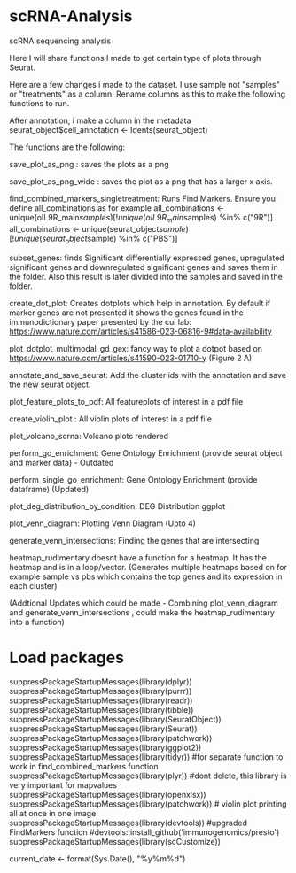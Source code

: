 # scRNA-Analysis
scRNA sequencing analysis

Here I will share functions I made to get certain type of plots through Seurat. 

Here are a few changes i made to the dataset.
I use sample not "samples" or "treatments" as a column. Rename columns as this to make the following functions to run.

After annotation, i make a column in the metadata 
seurat_object$cell_annotation <- Idents(seurat_object)

The functions are the following:

save_plot_as_png : saves the plots as a png 

save_plot_as_png_wide : saves the plot as a png that has a larger x axis.

find_combined_markers_singletreatment: Runs Find Markers. Ensure you define all_combinations as for example 
                                      all_combinations <- unique(oIL9R_main$samples)[!unique(oIL9R_main$samples) %in%  c("9R")] 
                                      all_combinations <- unique(seurat_object$sample)[!unique(seurat_object$sample) %in%  c("PBS")]
                                      
subset_genes: finds Significant differentially expressed genes, upregulated significant genes and downregulated significant genes and saves them in the folder. Also this result is later divided into the samples and saved in the folder.

create_dot_plot: Creates dotplots which help in annotation. By default if marker genes are not presented it shows the genes found in the immunodictionary paper presented by the cui lab: https://www.nature.com/articles/s41586-023-06816-9#data-availability

plot_dotplot_multimodal_gd_gex: fancy way to plot a dotpot based on https://www.nature.com/articles/s41590-023-01710-y  (Figure 2 A)

annotate_and_save_seurat: Add the cluster ids with the annotation and save the new seurat object.

plot_feature_plots_to_pdf: All featureplots of interest in a pdf file

create_violin_plot : All violin plots of interest in a pdf file

plot_volcano_scrna: Volcano plots rendered

perform_go_enrichment: Gene Ontology Enrichment (provide seurat object and marker data) - Outdated

perform_single_go_enrichment: Gene Ontology Enrichment (provide dataframe) (Updated)

plot_deg_distribution_by_condition: DEG Distribution ggplot

plot_venn_diagram: Plotting Venn Diagram (Upto 4)

generate_venn_intersections: Finding the genes that are intersecting

heatmap_rudimentary doesnt have a function for a heatmap. It has the heatmap and is in a loop/vector. (Generates multiple heatmaps based on  for example sample vs pbs which contains the top genes and its expression in each cluster)


(Addtional Updates which could be made - Combining plot_venn_diagram and generate_venn_intersections , could make the heatmap_rudimentary into a function)

# Load packages
suppressPackageStartupMessages(library(dplyr))
suppressPackageStartupMessages(library(purrr))
suppressPackageStartupMessages(library(readr))
suppressPackageStartupMessages(library(tibble))
suppressPackageStartupMessages(library(SeuratObject))
suppressPackageStartupMessages(library(Seurat))
suppressPackageStartupMessages(library(patchwork))
suppressPackageStartupMessages(library(ggplot2))
suppressPackageStartupMessages(library(tidyr)) #for separate function to work in find_combined_markers function
suppressPackageStartupMessages(library(plyr)) #dont delete, this library is very important for mapvalues
suppressPackageStartupMessages(library(openxlsx))
suppressPackageStartupMessages(library(patchwork)) # violin plot printing all at once in one image
suppressPackageStartupMessages(library(devtools)) #upgraded FindMarkers function
#devtools::install_github('immunogenomics/presto')
suppressPackageStartupMessages(library(scCustomize))

current_date <- format(Sys.Date(), "%y%m%d")
